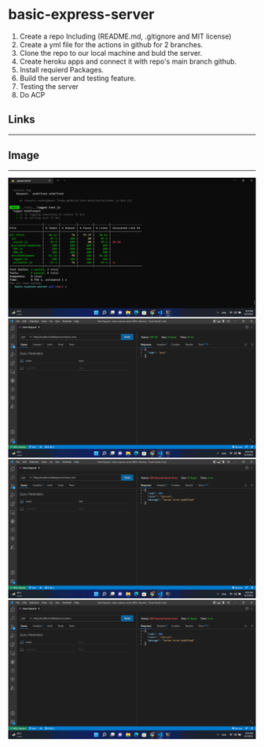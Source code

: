 # basic-express-server

1. Create a repo Including (README.md, .gitignore and MIT license)
2. Create  a yml file for the actions in github for 2 branches.
3. Clone the repo to our local machine and buld the server.
4. Create heroku apps and connect it with repo's main branch github.
5. Install requierd Packages.
6. Build the server and testing feature.
7. Testing the server
8. Do ACP

## Links

---

## Image

---

![img1](./image/Screenshot%20(62).png)
![img2](./image/Screenshot%20(64).png)
![img3](./image/Screenshot%20(65).png)
![img4](./image/Screenshot%20(66).png)
